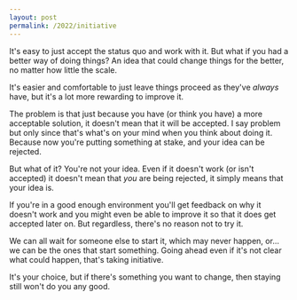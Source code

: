 ```yaml
---
layout: post
permalink: /2022/initiative
---
```

It's easy to just accept the status quo and work with it.
But what if you had a better way of doing things?
An idea that could change things for the better, no matter how little the scale.

It's easier and comfortable to just leave things proceed as they've *always* have, but it's a lot more rewarding to improve it.

The problem is that just because you have (or think you have) a more acceptable solution, it doesn't mean that it will be accepted.
I say problem but only since that's what's on your mind when you think about doing it.
Because now you're putting something at stake, and your idea can be rejected.

But what of it?
You're not your idea.
Even if it doesn't work (or isn't accepted) it doesn't mean that *you* are being rejected, it simply means that your idea is.

If you're in a good enough environment you'll get feedback on why it doesn't work and you might even be able to improve it so that it does get accepted later on.
But regardless, there's no reason not to try it.

We can all wait for someone else to start it, which may never happen, or...
we can be the ones that start something.
Going ahead even if it's not clear what could happen, that's taking initiative.

It's your choice, but if there's something you want to change, then staying still won't do you any good.